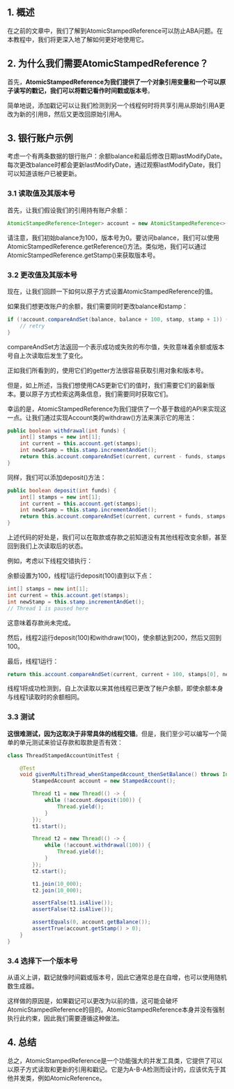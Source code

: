 ## 1. 概述

在之前的文章中，我们了解到AtomicStampedReference可以防止ABA问题。在本教程中，我们将更深入地了解如何更好地使用它。

## 2. 为什么我们需要AtomicStampedReference？

首先，**AtomicStampedReference为我们提供了一个对象引用变量和一个可以原子读写的戳记，我们可以将戳记看作时间戳或版本号**。

简单地说，添加戳记可以让我们检测到另一个线程何时将共享引用从原始引用A更改为新的引用B，然后又更改回原始引用A。

## 3. 银行账户示例

考虑一个有两条数据的银行账户：余额balance和最后修改日期lastModifyDate。每次更改balance时都会更新lastModifyDate，通过观察lastModifyDate，我们可以知道该帐户已被更新。

### 3.1 读取值及其版本号

首先，让我们假设我们的引用持有账户余额：

```java
AtomicStampedReference<Integer> account = new AtomicStampedReference<>(100, 0);
```

请注意，我们初始balance为100，版本号为0。要访问balance，我们可以使用AtomicStampedReference.getReference()方法。类似地，我们可以通过AtomicStampedReference.getStamp()来获取版本号。

### 3.2 更改值及其版本号

现在，让我们回顾一下如何以原子方式设置AtomicStampedReference的值。

如果我们想更改账户的余额，我们需要同时更改balance和stamp：

```java
if (!account.compareAndSet(balance, balance + 100, stamp, stamp + 1)) {
    // retry
}
```

compareAndSet方法返回一个表示成功或失败的布尔值，失败意味着余额或版本号自上次读取后发生了变化。

正如我们所看到的，使用它们的getter方法很容易获取引用对象和版本号。

但是，如上所述，当我们想使用CAS更新它们的值时，我们需要它们的最新版本。要以原子方式检索这两条信息，我们需要同时获取它们。

幸运的是，AtomicStampedReference为我们提供了一个基于数组的API来实现这一点。让我们通过实现Account类的withdraw()方法来演示它的用法：

```java
public boolean withdrawal(int funds) {
    int[] stamps = new int[1];
    int current = this.account.get(stamps);
    int newStamp = this.stamp.incrementAndGet();
    return this.account.compareAndSet(current, current - funds, stamps[0], newStamp);
}
```

同样，我们可以添加deposit()方法：

```java
public boolean deposit(int funds) {
    int[] stamps = new int[1];
    int current = this.account.get(stamps);
    int newStamp = this.stamp.incrementAndGet();
    return this.account.compareAndSet(current, current + funds, stamps[0], newStamp);
}
```

上述代码的好处是，我们可以在取款或存款之前知道没有其他线程改变余额，甚至回到我们上次读取后的状态。

例如，考虑以下线程交错执行：

余额设置为100，线程1运行deposit(100)直到以下点：

```java
int[] stamps = new int[1];
int current = this.account.get(stamps);
int newStamp = this.stamp.incrementAndGet(); 
// Thread 1 is paused here
```

这意味着存款尚未完成。

然后，线程2运行deposit(100)和withdraw(100)，使余额达到200，然后又回到100。

最后，线程1运行：

```java
return this.account.compareAndSet(current, current + 100, stamps[0], newStamp);
```

线程1将成功检测到，自上次读取以来其他线程已更改了帐户余额，即使余额本身与线程1读取时的余额相同。

### 3.3 测试

**这很难测试，因为这取决于非常具体的线程交错**。但是，我们至少可以编写一个简单的单元测试来验证存款和取款是否有效：

```java
class ThreadStampedAccountUnitTest {

    @Test
    void givenMultiThread_whenStampedAccount_thenSetBalance() throws InterruptedException {
        StampedAccount account = new StampedAccount();

        Thread t1 = new Thread(() -> {
            while (!account.deposit(100)) {
                Thread.yield();
            }
        });
        t1.start();

        Thread t2 = new Thread(() -> {
            while (!account.withdrawal(100)) {
                Thread.yield();
            }
        });
        t2.start();

        t1.join(10_000);
        t2.join(10_000);

        assertFalse(t1.isAlive());
        assertFalse(t2.isAlive());

        assertEquals(0, account.getBalance());
        assertTrue(account.getStamp() > 0);
    }
}
```

### 3.4 选择下一个版本号

从语义上讲，戳记就像时间戳或版本号，因此它通常总是在自增，也可以使用随机数生成器。

这样做的原因是，如果戳记可以更改为以前的值，这可能会破坏AtomicStampedReference的目的。AtomicStampedReference本身并没有强制执行此约束，因此我们需要遵循这种做法。

## 4. 总结

总之，AtomicStampedReference是一个功能强大的并发工具类，它提供了可以以原子方式读取和更新的引用和戳记。它是为A-B-A检测而设计的，应该优先于其他并发类，例如AtomicReference。